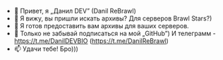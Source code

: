 - 👋 Привет, я „Данил DEV” (Danil ReBrawl)
- 👀 Я вижу, вы пришли искать архивы? Для серверов Brawl Stars?) 
- 🌱 Я готов предоставить вам архивы для ваших серверов.
- 💞️ Только не забывай подписаться на мой „GitHub”) И телеграмм - https://t.me/DanilDEVBIO (https://t.me/DanilReBrawl)
- 📫 Удачи тебе! Бро)))

<!---
DanilReBrawl/DanilReBrawl is a ✨ special ✨ repository because its `README.md` (this file) appears on your GitHub profile.
You can click the Preview link to take a look at your changes.
--->
